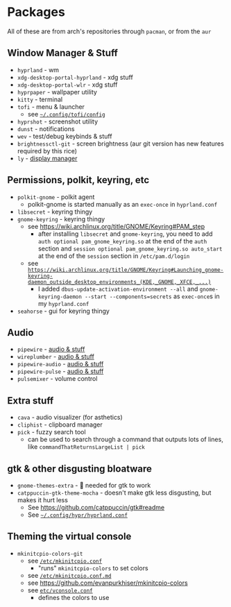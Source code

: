 # Packages

All of these are from arch's repositories through `pacman`, or from the `aur`

## Window Manager & Stuff

 - `hyprland` - wm
 - `xdg-desktop-portal-hyprland` - xdg stuff
 - `xdg-desktop-portal-wlr` - xdg stuff
 - `hyprpaper` - wallpaper utility
 - `kitty` - terminal
 - `tofi` - menu & launcher
   - see [`~/.config/tofi/config`](./home/ehan/.config/tofi/config)
 - `hyprshot` - screenshot utility
 - `dunst` - notifications
 - `wev` - test/debug keybinds & stuff
 - `brightnessctl-git` - screen brightness (aur git version has new features required by this rice)
 - `ly` - [display manager](./dm.md)

## Permissions, polkit, keyring, etc

 - `polkit-gnome` - polkit agent
   - polkit-gnome is started manually as an `exec-once` in `hyprland.conf`
 - `libsecret` - keyring thingy
 - `gnome-keyring` - keyring thingy
   - see https://wiki.archlinux.org/title/GNOME/Keyring#PAM_step
     - after installing `libsecret` and `gnome-keyring`, you need to add `auth optional pam_gnome_keyring.so` at the end of the `auth` section and `session optional pam_gnome_keyring.so auto_start` at the end of the `session` section in `/etc/pam.d/login`
   - see [`https://wiki.archlinux.org/title/GNOME/Keyring#Launching_gnome-keyring-daemon_outside_desktop_environments_(KDE,_GNOME,_XFCE,_...)`](https://wiki.archlinux.org/title/GNOME/Keyring#Launching_gnome-keyring-daemon_outside_desktop_environments_(KDE,_GNOME,_XFCE,_...))
     - I added `dbus-update-activation-environment --all` and `gnome-keyring-daemon --start --components=secrets` as `exec-once`s in my `hyprland.conf`
 - `seahorse` - gui for keyring thingy

## Audio

 - `pipewire` - [audio & stuff](./audio.md)
 - `wireplumber` - [audio & stuff](./audio.md)
 - `pipewire-audio` - [audio & stuff](./audio.md)
 - `pipewire-pulse` - [audio & stuff](./audio.md)
 - `pulsemixer` - volume control

## Extra stuff

 - `cava` - audio visualizer (for asthetics)
 - `cliphist` - clipboard manager
 - `pick` - fuzzy search tool
   - can be used to search through a command that outputs lots of lines, like `commandThatReturnsLargeList | pick`

## gtk & other disgusting bloatware

 - `gnome-themes-extra` - 🤮 needed for gtk to work
 - `catppuccin-gtk-theme-mocha` - doesn't make gtk less disgusting, but makes it hurt less
   - See https://github.com/catppuccin/gtk#readme
   - See [`~/.config/hypr/hyprland.conf`](./home/ehan/.config/hypr/hyprland.conf)

## Theming the virtual console

 - `mkinitcpio-colors-git`
   - see [`/etc/mkinitcpio.conf`](./etc/mkinitcpio.conf)
     - "runs" `mkinitcpio-colors` to set colors
   - see [`/etc/mkinitcpio.conf.md`](./etc/mkinitcpio.conf.md)
   - see https://github.com/evanpurkhiser/mkinitcpio-colors
   - see [`etc/vconsole.conf`](./etc/vconsole.conf)
     - defines the colors to use
